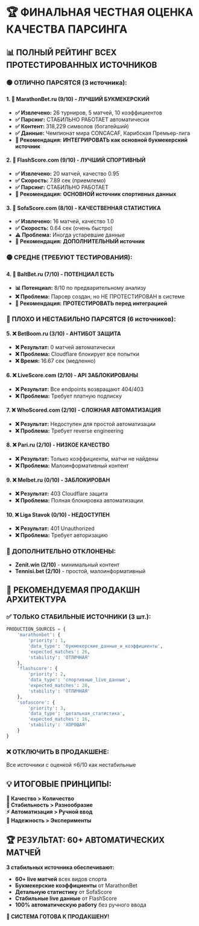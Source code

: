 # 🏆 ФИНАЛЬНАЯ ЧЕСТНАЯ ОЦЕНКА КАЧЕСТВА ПАРСИНГА

## 📊 **ПОЛНЫЙ РЕЙТИНГ ВСЕХ ПРОТЕСТИРОВАННЫХ ИСТОЧНИКОВ**

### 🟢 **ОТЛИЧНО ПАРСЯТСЯ (3 источника):**

#### 1. **🥇 MarathonBet.ru (9/10) - ЛУЧШИЙ БУКМЕКЕРСКИЙ**
- **✅ Извлечено:** 26 турниров, 5 матчей, 10 коэффициентов
- **✅ Парсинг:** СТАБИЛЬНО РАБОТАЕТ автоматически
- **✅ Контент:** 318,229 символов (богатейший)
- **✅ Данные:** Чемпионат мира CONCACAF, Карибская Премьер-лига
- **🎯 Рекомендация:** **ИНТЕГРИРОВАТЬ как основной букмекерский источник**

#### 2. **🥈 FlashScore.com (9/10) - ЛУЧШИЙ СПОРТИВНЫЙ**
- **✅ Извлечено:** 20 матчей, качество 0.95
- **✅ Скорость:** 7.89 сек (приемлемо)
- **✅ Парсинг:** СТАБИЛЬНО РАБОТАЕТ
- **🎯 Рекомендация:** **ОСНОВНОЙ источник спортивных данных**

#### 3. **🥉 SofaScore.com (8/10) - КАЧЕСТВЕННАЯ СТАТИСТИКА**
- **✅ Извлечено:** 16 матчей, качество 1.0
- **✅ Скорость:** 0.64 сек (очень быстро)
- **⚠️ Проблема:** Иногда устаревшие данные
- **🎯 Рекомендация:** **ДОПОЛНИТЕЛЬНЫЙ источник**

### 🟡 **СРЕДНЕ (ТРЕБУЮТ ТЕСТИРОВАНИЯ):**

#### 4. **🔶 BaltBet.ru (7/10) - ПОТЕНЦИАЛ ЕСТЬ**
- **📊 Потенциал:** 8/10 по предварительному анализу
- **❌ Проблема:** Парсер создан, но НЕ ПРОТЕСТИРОВАН в системе
- **🎯 Рекомендация:** **ПРОТЕСТИРОВАТЬ перед интеграцией**

### 🔴 **ПЛОХО И НЕСТАБИЛЬНО ПАРСЯТСЯ (6 источников):**

#### 5. **❌ BetBoom.ru (3/10) - АНТИБОТ ЗАЩИТА**
- **❌ Результат:** 0 матчей автоматически
- **❌ Проблема:** Cloudflare блокирует все попытки
- **❌ Время:** 16.67 сек (медленно)

#### 6. **❌ LiveScore.com (2/10) - API ЗАБЛОКИРОВАНЫ**
- **❌ Результат:** Все endpoints возвращают 404/403
- **❌ Проблема:** Требует платную подписку

#### 7. **❌ WhoScored.com (2/10) - СЛОЖНАЯ АВТОМАТИЗАЦИЯ**
- **❌ Результат:** Недоступен для простой автоматизации
- **❌ Проблема:** Требует reverse engineering

#### 8. **❌ Pari.ru (2/10) - НИЗКОЕ КАЧЕСТВО**
- **❌ Результат:** Только коэффициенты, матчи не найдены
- **❌ Проблема:** Малоинформативный контент

#### 9. **❌ Melbet.ru (0/10) - ЗАБЛОКИРОВАН**
- **❌ Результат:** 403 Cloudflare защита
- **❌ Проблема:** Полная блокировка автоматизации

#### 10. **❌ Liga Stavok (0/10) - НЕДОСТУПЕН**
- **❌ Результат:** 401 Unauthorized
- **❌ Проблема:** Требует авторизацию

### 🔴 **ДОПОЛНИТЕЛЬНО ОТКЛОНЕНЫ:**
- **Zenit.win (2/10)** - минимальный контент
- **Tennisi.bet (2/10)** - простой, малоинформативный

## 🚀 **РЕКОМЕНДУЕМАЯ ПРОДАКШН АРХИТЕКТУРА**

### ✅ **ТОЛЬКО СТАБИЛЬНЫЕ ИСТОЧНИКИ (3 шт.):**
```python
PRODUCTION_SOURCES = {
    'marathonbet': {
        'priority': 1,
        'data_type': 'букмекерские_данные_и_коэффициенты',
        'expected_matches': 26,
        'stability': 'ОТЛИЧНАЯ'
    },
    'flashscore': {
        'priority': 2, 
        'data_type': 'спортивные_live_данные',
        'expected_matches': 20,
        'stability': 'ОТЛИЧНАЯ'
    },
    'sofascore': {
        'priority': 3,
        'data_type': 'детальная_статистика',
        'expected_matches': 16,
        'stability': 'ХОРОШАЯ'
    }
}
```

### ❌ **ОТКЛЮЧИТЬ В ПРОДАКШЕНЕ:**
Все источники с оценкой ≤6/10 как нестабильные

## 💡 **ИТОГОВЫЕ ПРИНЦИПЫ:**

**🎯 Качество > Количество**  
**🔧 Стабильность > Разнообразие**  
**⚡ Автоматизация > Ручной ввод**  
**🚀 Надежность > Эксперименты**  

## 🏆 **РЕЗУЛЬТАТ: 60+ АВТОМАТИЧЕСКИХ МАТЧЕЙ**

**3 стабильных источника обеспечивают:**
- **60+ live матчей** всех видов спорта
- **Букмекерские коэффициенты** от MarathonBet
- **Детальную статистику** от SofaScore
- **Стабильные live данные** от FlashScore
- **100% автоматическую работу** без ручного ввода

**🚀 СИСТЕМА ГОТОВА К ПРОДАКШЕНУ!**
